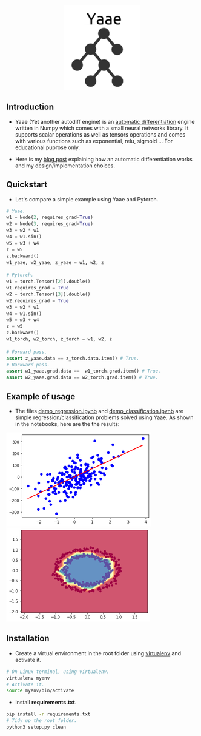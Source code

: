 <img src="./img/logo.png" hspace="30%" width="40%">

## Introduction

- Yaae (Yet another autodiff engine) is an [automatic differentiation][automatic-diff] engine written in Numpy which comes with a small neural networks library. It supports scalar operations as well as tensors operations and comes with various functions such as exponential, relu, sigmoid ... For educational puprose only.

- Here is my [blog post][blog-post] explaining how an automatic differentiation works and my design/implementation choices.

## Quickstart

- Let's compare a simple example using Yaae and Pytorch.

```python
# Yaae.
w1 = Node(2, requires_grad=True)
w2 = Node(3, requires_grad=True)
w3 = w2 * w1
w4 = w1.sin()
w5 = w3 + w4
z = w5
z.backward()
w1_yaae, w2_yaae, z_yaae = w1, w2, z

# Pytorch.
w1 = torch.Tensor([2]).double()
w1.requires_grad = True
w2 = torch.Tensor([3]).double()
w2.requires_grad = True
w3 = w2 * w1
w4 = w1.sin()
w5 = w3 + w4
z = w5
z.backward()
w1_torch, w2_torch, z_torch = w1, w2, z

# Forward pass.
assert z_yaae.data == z_torch.data.item() # True.
# Backward pass.
assert w1_yaae.grad.data ==  w1_torch.grad.item() # True.
assert w2_yaae.grad.data == w2_torch.grad.item() # True.
```

## Example of usage

- The files [demo_regression.ipynb][demo_regression] and [demo_classification.ipynb][demo_classification] are simple regression/classification problems solved using Yaae. As shown in the notebooks, here are the the results:

![](./img/regression.png) ![](./img/classification.png)

## Installation

- Create a virtual environment in the root folder using [virtualenv][virtualenv] and activate it.

```bash
# On Linux terminal, using virtualenv.
virtualenv myenv
# Activate it.
source myenv/bin/activate
```

- Install **requirements.txt**.

```bash
pip install -r requirements.txt
# Tidy up the root folder.
python3 setup.py clean
```

<!---
Variables with links.
-->

[automatic-diff]: https://en.wikipedia.org/wiki/Automatic_differentiation
[blog-post]: https://hackmd.io/@bouteille/H19MWi_A8
[demo_regression]: https://github.com/3outeille/Yaae/blob/master/src/example/demo_regression.ipynb
[demo_classification]: https://github.com/3outeille/Yaae/blob/master/src/example/demo_classification.ipynb
[virtualenv]: https://packaging.python.org/guides/installing-using-pip-and-virtual-environments/
